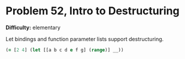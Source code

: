 # Problem 52, Intro to Destructuring

**Difficulty:** elementary

Let bindings and function parameter lists support destructuring.

```clj
(= [2 4] (let [[a b c d e f g] (range)] __))
```
